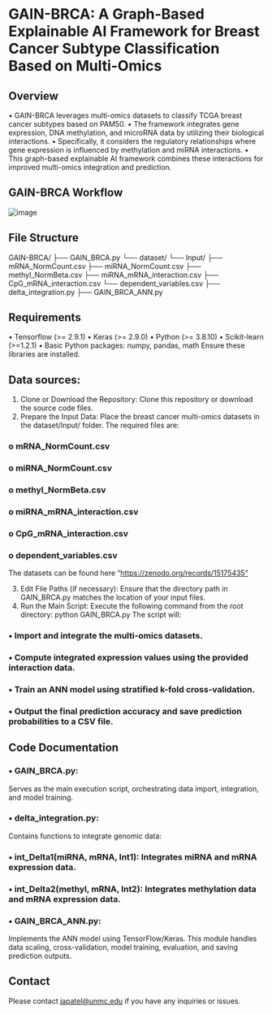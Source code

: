 # GAIN-BRCA: A Graph-Based Explainable AI Framework for Breast Cancer Subtype Classification Based on Multi-Omics

## Overview

•	GAIN-BRCA leverages multi-omics datasets to classify TCGA breast cancer subtypes based on PAM50.
•	The framework integrates gene expression, DNA methylation, and microRNA data by utilizing their biological interactions. 
•	Specifically, it considers the regulatory relationships where gene expression is influenced by methylation and miRNA interactions. 
•	This graph-based explainable AI framework combines these interactions for improved multi-omics integration and prediction.

## GAIN-BRCA Workflow

![image](https://github.com/user-attachments/assets/f7a5bedb-94e3-47f9-bc6e-584084d4704a)

## File Structure
GAIN-BRCA/ ├── GAIN_BRCA.py
└── dataset/ 
└── Input/ 
├── mRNA_NormCount.csv 
├── miRNA_NormCount.csv 
├── methyl_NormBeta.csv 
├── miRNA_mRNA_interaction.csv 
├── CpG_mRNA_interaction.csv 
└── dependent_variables.csv
├── delta_integration.py 
├── GAIN_BRCA_ANN.py 

## Requirements
•	Tensorflow (>= 2.9.1)
•	Keras (>= 2.9.0)
•	Python (>= 3.8.10)
•	Scikit-learn (>=1.2.1)
•	Basic Python packages: numpy, pandas, math
Ensure these libraries are installed.
## Data sources: 
1.	Clone or Download the Repository:
Clone this repository or download the source code files.
2.	Prepare the Input Data:
Place the breast cancer multi-omics datasets in the dataset/Input/ folder.
The required files are:
  ### o	mRNA_NormCount.csv
  ### o	miRNA_NormCount.csv
  ### o	methyl_NormBeta.csv
  ### o	miRNA_mRNA_interaction.csv
  ### o	CpG_mRNA_interaction.csv
  ### o	dependent_variables.csv
The datasets can be found here “https://zenodo.org/records/15175435”

3.	Edit File Paths (if necessary):
Ensure that the directory path in GAIN_BRCA.py matches the location of your input files.
4.	Run the Main Script:
Execute the following command from the root directory:
python GAIN_BRCA.py
The script will:
  ### •	Import and integrate the multi-omics datasets.
  ### •	Compute integrated expression values using the provided interaction data.
  ### •	Train an ANN model using stratified k-fold cross-validation.
  ### •	Output the final prediction accuracy and save prediction probabilities to a CSV file.

## Code Documentation
  ### •	GAIN_BRCA.py:
Serves as the main execution script, orchestrating data import, integration, and model training.
  
### •	delta_integration.py:
Contains functions to integrate genomic data:
  ### •	int_Delta1(miRNA, mRNA, Int1): Integrates miRNA and mRNA expression data.
  ### •	int_Delta2(methyl, mRNA, Int2): Integrates methylation data and mRNA expression data.

  ### •	GAIN_BRCA_ANN.py:
Implements the ANN model using TensorFlow/Keras.
This module handles data scaling, cross-validation, model training, evaluation, and saving prediction outputs.

## Contact
Please contact japatel@unmc.edu if you have any inquiries or issues.

